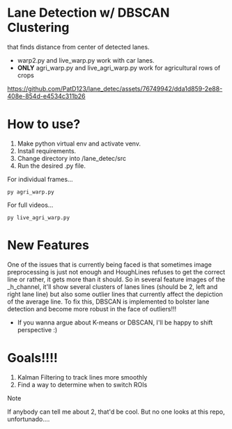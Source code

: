 # Lane Detection w/ DBSCAN Clustering
that finds distance from center of detected lanes.
- warp2.py and live_warp.py work with car lanes.
- **ONLY** agri_warp.py and live_agri_warp.py work for agricultural rows of crops

https://github.com/PatD123/lane_detec/assets/76749942/dda1d859-2e88-408e-854d-e4534c311b26

# How to use?
1. Make python virtual env and activate venv.
2. Install requirements.
3. Change directory into /lane_detec/src
4. Run the desired .py file.

For individual frames...
```
py agri_warp.py
```
For full videos...
```
py live_agri_warp.py
```

# New Features
One of the issues that is currently being faced is that sometimes image preprocessing is
just not enough and HoughLines refuses to get the correct line or rather, it gets more
than it should. So in several feature images of the _h_channel, it'll show several clusters
of lanes lines (should be 2, left and right lane line) but also some outlier lines that 
currently affect the depiction of the average line. To fix this, DBSCAN is implemented
to bolster lane detection and become more robust in the face of outliers!!!

- If you wanna argue about K-means or DBSCAN, I'll be happy to shift perspective :)

# Goals!!!!
1. Kalman Filtering to track lines more smoothly
2. Find a way to determine when to switch ROIs

> [!NOTE] 
If anybody can tell me about 2, that'd be cool. But no one looks
at this repo, unfortunado.... 
